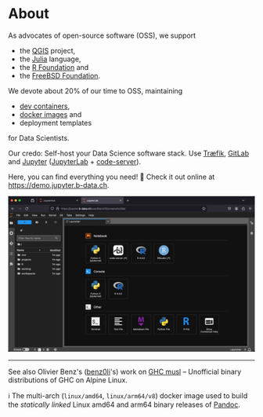 # About

As advocates of open-source software (OSS), we support

* the [QGIS](https://qgis.org/en/site/about/sustaining_members.html) project,
* the [Julia](https://github.com/sponsors/julialang) language,
* the [R Foundation](https://www.r-project.org/foundation/) and
* the [FreeBSD Foundation](https://www.freebsdfoundation.org/).

We devote about 20% of our time to OSS, maintaining

* [dev containers](https://containers.dev),
* [docker images](https://docs.docker.com/guides/docker-concepts/the-basics/what-is-an-image/)
  and
* deployment templates

for Data Scientists.

Our credo: Self-host your Data Science software stack. Use
[Træfik](https://github.com/b-data/docker-deployment-traefik),
[GitLab](https://github.com/b-data/docker-deployment-gitlab-ce) and
[Jupyter](https://github.com/b-data/docker-deployment-jupyter)
([JupyterLab](https://jupyter.org) +
[code-server](https://github.com/coder/code-server)).

Here, you can find everything you need! 🔬 Check it out online at
<https://demo.jupyter.b-data.ch>.

![Screenshot](https://raw.githubusercontent.com/b-data/jupyterlab-r-docker-stack/main/assets/screenshot.png)

---

See also Olivier Benz's ([benz0li](https://github.com/benz0li)'s) work on
[GHC musl](https://github.com/benz0li/ghc-musl) – Unofficial binary
distributions of GHC on Alpine Linux.

ℹ️ The multi-arch (`linux/amd64`, `linux/arm64/v8`) docker image used to build
the *statically linked* Linux amd64 and arm64 binary releases of
[Pandoc](https://github.com/jgm/pandoc).
